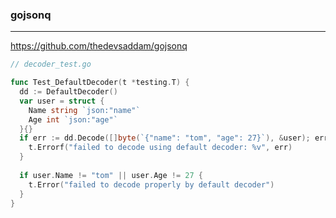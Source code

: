 ### gojsonq
---
https://github.com/thedevsaddam/gojsonq

```go
// decoder_test.go

func Test_DefaultDecoder(t *testing.T) {
  dd := DefaultDecoder()
  var user = struct {
    Name string `json:"name"`
    Age int `json:"age"`
  }{}
  if err := dd.Decode([]byte(`{"name": "tom", "age": 27}`), &user); err != nil {
    t.Errorf("failed to decode using default decoder: %v", err)
  }
  
  if user.Name != "tom" || user.Age != 27 {
    t.Error("failed to decode properly by default decoder")
  }
}


```

```
```

```
```


